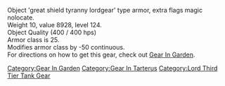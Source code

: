 Object 'great shield tyranny lordgear' type armor, extra flags magic
nolocate.  
Weight 10, value 8928, level 124.  
Object Quality (400 / 400 hps)  
Armor class is 25.  
Modifies armor class by -50 continuous.  
For directions on how to get this gear, check out [Gear In
Garden](:Category:Gear_In_Garden.md "wikilink").

[Category:Gear In Garden](Category:Gear_In_Garden "wikilink")
[Category:Gear In Tarterus](Category:Gear_In_Tarterus "wikilink")
[Category:Lord Third Tier Tank
Gear](Category:Lord_Third_Tier_Tank_Gear "wikilink")
